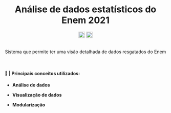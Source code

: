 <div align='center'>
  <h1>Análise de dados estatísticos do Enem 2021</h1>
  <img height='20' src="https://img.shields.io/badge/STATUS-Em desenvolvimento-yellow"/>
  <img height='20' src="https://img.shields.io/badge/DEV-lucasptcastro-blue"/>
</div>


<div align='center'>
  <br/>
  <p> Sistema que permite ter uma visão detalhada de dados resgatados do Enem </p>
</div>

<br/>

<div>
  <h4> 📕 | Principais conceitos utilizados: <h4>
  <ul>
    <li>
      <p>Análise de dados</p>
    </li>
    <li>
      <p>Visualização de dados</p>
    </li>
    <li>
      <p>Modularização</p>
    </li>
  </ul>
</div>

